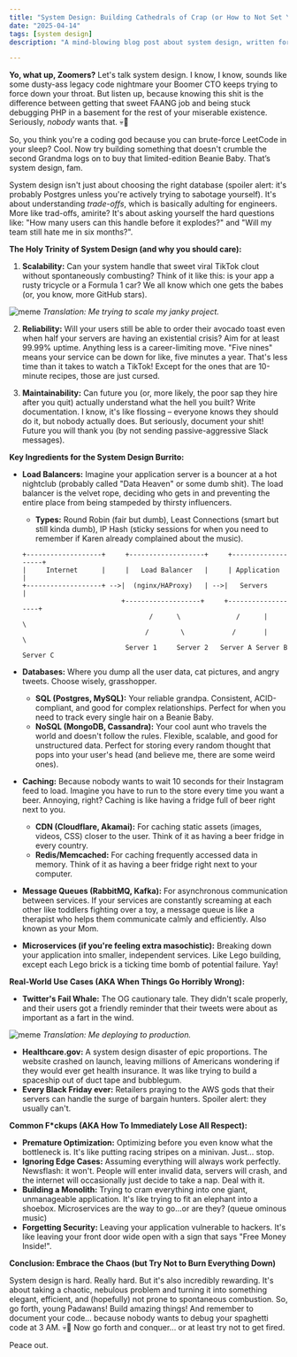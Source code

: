 ```yaml
---
title: "System Design: Building Cathedrals of Crap (or How to Not Set Your Company on Fire)"
date: "2025-04-14"
tags: [system design]
description: "A mind-blowing blog post about system design, written for chaotic Gen Z engineers who somehow haven't been fired yet."

---
```


**Yo, what up, Zoomers?** Let's talk system design. I know, I know, sounds like some dusty-ass legacy code nightmare your Boomer CTO keeps trying to force down your throat. But listen up, because knowing this shit is the difference between getting that sweet FAANG job and being stuck debugging PHP in a basement for the rest of your miserable existence. Seriously, *nobody* wants that. 💀🙏

So, you think you're a coding god because you can brute-force LeetCode in your sleep? Cool. Now try building something that doesn't crumble the second Grandma logs on to buy that limited-edition Beanie Baby. That’s system design, fam.

System design isn't just about choosing the right database (spoiler alert: it's probably Postgres unless you're actively trying to sabotage yourself). It's about understanding *trade-offs*, which is basically adulting for engineers. More like trad-offs, amirite? It's about asking yourself the hard questions like: "How many users can this handle before it explodes?" and "Will my team still hate me in six months?".

**The Holy Trinity of System Design (and why you should care):**

1.  **Scalability:** Can your system handle that sweet viral TikTok clout without spontaneously combusting? Think of it like this: is your app a rusty tricycle or a Formula 1 car? We all know which one gets the babes (or, you know, more GitHub stars).

![meme](https://i.imgflip.com/7h0m2i.jpg)
*Translation: Me trying to scale my janky project.*

2.  **Reliability:** Will your users still be able to order their avocado toast even when half your servers are having an existential crisis? Aim for at least 99.99% uptime. Anything less is a career-limiting move. "Five nines" means your service can be down for like, five minutes a year. That's less time than it takes to watch a TikTok! Except for the ones that are 10-minute recipes, those are just cursed.

3.  **Maintainability:** Can future you (or, more likely, the poor sap they hire after you quit) actually understand what the hell you built? Write documentation. I know, it's like flossing – everyone knows they should do it, but nobody actually does. But seriously, document your shit! Future you will thank you (by not sending passive-aggressive Slack messages).

**Key Ingredients for the System Design Burrito:**

*   **Load Balancers:** Imagine your application server is a bouncer at a hot nightclub (probably called "Data Heaven" or some dumb shit). The load balancer is the velvet rope, deciding who gets in and preventing the entire place from being stampeded by thirsty influencers.
    *   **Types:** Round Robin (fair but dumb), Least Connections (smart but still kinda dumb), IP Hash (sticky sessions for when you need to remember if Karen already complained about the music).

    ```ascii
    +-------------------+     +-------------------+     +-------------------+
    |     Internet      |     |   Load Balancer   |     | Application       |
    +-------------------+ -->|  (nginx/HAProxy)   | -->|   Servers         |
                             +-------------------+     +-------------------+
                                    /      \              /      |      \
                                   /        \            /       |       \
                              Server 1     Server 2   Server A Server B Server C
    ```

*   **Databases:** Where you dump all the user data, cat pictures, and angry tweets. Choose wisely, grasshopper.
    *   **SQL (Postgres, MySQL):** Your reliable grandpa. Consistent, ACID-compliant, and good for complex relationships. Perfect for when you need to track every single hair on a Beanie Baby.
    *   **NoSQL (MongoDB, Cassandra):** Your cool aunt who travels the world and doesn't follow the rules. Flexible, scalable, and good for unstructured data. Perfect for storing every random thought that pops into your user's head (and believe me, there are some weird ones).
*   **Caching:** Because nobody wants to wait 10 seconds for their Instagram feed to load. Imagine you have to run to the store every time you want a beer. Annoying, right? Caching is like having a fridge full of beer right next to you.
    *   **CDN (Cloudflare, Akamai):** For caching static assets (images, videos, CSS) closer to the user. Think of it as having a beer fridge in every country.
    *   **Redis/Memcached:** For caching frequently accessed data in memory. Think of it as having a beer fridge right next to your computer.
*   **Message Queues (RabbitMQ, Kafka):** For asynchronous communication between services. If your services are constantly screaming at each other like toddlers fighting over a toy, a message queue is like a therapist who helps them communicate calmly and efficiently. Also known as your Mom.
*   **Microservices (if you're feeling extra masochistic):** Breaking down your application into smaller, independent services. Like Lego building, except each Lego brick is a ticking time bomb of potential failure. Yay!

**Real-World Use Cases (AKA When Things Go Horribly Wrong):**

*   **Twitter's Fail Whale:** The OG cautionary tale. They didn't scale properly, and their users got a friendly reminder that their tweets were about as important as a fart in the wind.

![meme](https://i.kym-cdn.com/entries/icons/original/000/001/713/bad_luck_brian.jpg)
*Translation: Me deploying to production.*

*   **Healthcare.gov:** A system design disaster of epic proportions. The website crashed on launch, leaving millions of Americans wondering if they would ever get health insurance. It was like trying to build a spaceship out of duct tape and bubblegum.
*   **Every Black Friday ever:** Retailers praying to the AWS gods that their servers can handle the surge of bargain hunters. Spoiler alert: they usually can't.

**Common F*ckups (AKA How To Immediately Lose All Respect):**

*   **Premature Optimization:** Optimizing before you even know what the bottleneck is. It's like putting racing stripes on a minivan. Just... stop.
*   **Ignoring Edge Cases:** Assuming everything will always work perfectly. Newsflash: it won't. People will enter invalid data, servers will crash, and the internet will occasionally just decide to take a nap. Deal with it.
*   **Building a Monolith:** Trying to cram everything into one giant, unmanageable application. It's like trying to fit an elephant into a shoebox. Microservices are the way to go...or are they? (queue ominous music)
*   **Forgetting Security:** Leaving your application vulnerable to hackers. It's like leaving your front door wide open with a sign that says "Free Money Inside!".

**Conclusion: Embrace the Chaos (but Try Not to Burn Everything Down)**

System design is hard. Really hard. But it's also incredibly rewarding. It's about taking a chaotic, nebulous problem and turning it into something elegant, efficient, and (hopefully) not prone to spontaneous combustion. So, go forth, young Padawans! Build amazing things! And remember to document your code... because nobody wants to debug your spaghetti code at 3 AM. 💀🙏 Now go forth and conquer... or at least try not to get fired.

Peace out.
